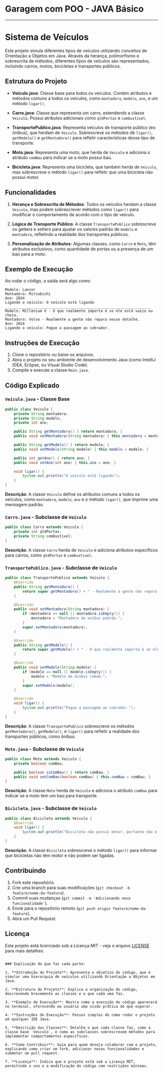 # Garagem com POO - JAVA Básico
___
# Sistema de Veículos

Este projeto simula diferentes tipos de veículos utilizando conceitos de Orientação a Objetos em Java. Através da herança, polimorfismo e sobrescrita de métodos, diferentes tipos de veículos são representados, incluindo carros, motos, bicicletas e transportes públicos.

## Estrutura do Projeto

- **Veiculo.java**: Classe base para todos os veículos. Contém atributos e métodos comuns a todos os veículos, como `montadora`, `modelo`, `ano`, e um método `ligar()`.

- **Carro.java**: Classe que representa um carro, estendendo a classe `Veiculo`. Possui atributos adicionais como `qtdPortas` e `combustivel`.

- **TransportePublico.java**: Representa veículos de transporte público (ex: ônibus), que herdam de `Veiculo`. Sobrescreve os métodos de `ligar()`, `getModelo()` e `getMontadora()` para refletir características desse tipo de transporte.

- **Moto.java**: Representa uma moto, que herda de `Veiculo` e adiciona o atributo `comBau` para indicar se a moto possui baú.

- **Bicicleta.java**: Representa uma bicicleta, que também herda de `Veiculo`, mas sobrescreve o método `ligar()` para refletir que uma bicicleta não possui motor.

## Funcionalidades

1. **Herança e Sobrescrita de Métodos**: Todos os veículos herdam a classe `Veiculo`, mas podem sobrescrever métodos como `ligar()` para modificar o comportamento de acordo com o tipo de veículo.

2. **Lógica de Transporte Público**: A classe `TransportePublico` sobrescreve os getters e setters para ajustar os valores padrão de `modelo` e `montadora`, refletindo a realidade dos transportes públicos.

3. **Personalização de Atributos**: Algumas classes, como `Carro` e `Moto`, têm atributos exclusivos, como quantidade de portas ou a presença de um baú para a moto.

## Exemplo de Execução

Ao rodar o código, a saída será algo como:

```text
Modelo: Lancer
Montadora: Mitsubishi
Ano: 2024
Ligando o veículo: O veículo está ligando
___________________________________________________________________
Modelo: Millenium V - O que realmente importa é se ele está vazio ou cheio.
Montadora: Volvo - Realmente a gente não repara nesse detalhe.
Ano: 2024
Ligando o veículo: Pague a passagem ao cobrador.
```

## Instruções de Execução

1. Clone o repositório ou baixe os arquivos.
2. Abra o projeto no seu ambiente de desenvolvimento Java (como IntelliJ IDEA, Eclipse, ou Visual Studio Code).
3. Compile e execute a classe `Main.java`.

## Código Explicado

### `Veiculo.java` - Classe Base

```java
public class Veiculo {
    private String montadora;
    private String modelo;
    private int ano;

    public String getMontadora() { return montadora; }
    public void setMontadora(String montadora) { this.montadora = montadora; }

    public String getModelo() { return modelo; }
    public void setModelo(String modelo) { this.modelo = modelo; }

    public int getAno() { return ano; }
    public void setAno(int ano) { this.ano = ano; }

    void ligar() {
        System.out.println("O veículo está ligando");
    }
}
```

**Descrição**: A classe `Veiculo` define os atributos comuns a todos os veículos, como `montadora`, `modelo`, `ano` e o método `ligar()`, que imprime uma mensagem padrão.

### `Carro.java` - Subclasse de `Veiculo`

```java
public class Carro extends Veiculo {
    private int qtdPortas;
    private String combustivel;
}
```

**Descrição**: A classe `Carro` herda de `Veiculo` e adiciona atributos específicos para carros, como `qtdPortas` e `combustivel`.

### `TransportePublico.java` - Subclasse de `Veiculo`

```java
public class TransportePublico extends Veiculo {
    @Override
    public String getMontadora() {
        return super.getMontadora() + " - Realmente a gente não repara nesse detalhe.";
    }

    @Override
    public void setMontadora(String montadora) {
        if (montadora == null || montadora.isEmpty()) {
            montadora = "Montadora de onibus padrão.";
        }
        super.setMontadora(montadora);
    }

    @Override
    public String getModelo() {
        return super.getModelo() + " - O que realmente importa é se ele está vazio ou cheio.";
    }

    @Override
    public void setModelo(String modelo) {
        if (modelo == null || modelo.isEmpty()) {
            modelo = "Modelo de ônibus comum.";
        }
        super.setModelo(modelo);
    }

    @Override
    void ligar() {
        System.out.println("Pague a passagem ao cobrador.");
    }
}
```

**Descrição**: A classe `TransportePublico` sobrescreve os métodos `getMontadora()`, `getModelo()`, e `ligar()` para refletir a realidade dos transportes públicos, como ônibus.

### `Moto.java` - Subclasse de `Veiculo`

```java
public class Moto extends Veiculo {
    private boolean comBau;

    public boolean isComBau() { return comBau; }
    public void setComBau(boolean comBau) { this.comBau = comBau; }
}
```

**Descrição**: A classe `Moto` herda de `Veiculo` e adiciona o atributo `comBau` para indicar se a moto tem um baú para transporte.

### `Bicicleta.java` - Subclasse de `Veiculo`

```java
public class Bicicleta extends Veiculo {
    @Override
    void ligar() {
        System.out.println("Bicicleta não possui motor, portanto não é possível ligar! Bora pedalar!");
    }
}
```

**Descrição**: A classe `Bicicleta` sobrescreve o método `ligar()` para informar que bicicletas não têm motor e não podem ser ligadas.

## Contribuindo

1. Fork este repositório.
2. Crie uma branch para suas modificações (`git checkout -b feature/nome-da-feature`).
3. Commit suas mudanças (`git commit -m 'Adicionando nova funcionalidade'`).
4. Envie para o repositório remoto (`git push origin feature/nome-da-feature`).
5. Abra um Pull Request.

## Licença

Este projeto está licenciado sob a Licença MIT - veja o arquivo [LICENSE](LICENSE) para mais detalhes.
```

### Explicação do que faz cada parte:

1. **Introdução do Projeto**: Apresenta o objetivo do código, que é simular uma hierarquia de veículos utilizando Orientação a Objetos em Java.

2. **Estrutura do Projeto**: Explica a organização do código, descrevendo brevemente as classes e o que cada uma faz.

3. **Exemplo de Execução**: Mostra como a execução do código aparecerá no terminal, oferecendo ao usuário uma visão prática do que esperar.

4. **Instruções de Execução**: Passos simples de como rodar o projeto em qualquer IDE Java.

5. **Descrição das Classes**: Detalha o que cada classe faz, como a classe base `Veiculo`, e como as subclasses sobrescrevem métodos para implementar comportamentos específicos.

6. **Como Contribuir**: Guia para quem deseja colaborar com o projeto, explicando como criar um fork, adicionar novas funcionalidades e submeter um pull request.

7. **Licença**: Indica que o projeto está sob a Licença MIT, permitindo o uso e a modificação do código com restrições mínimas.
